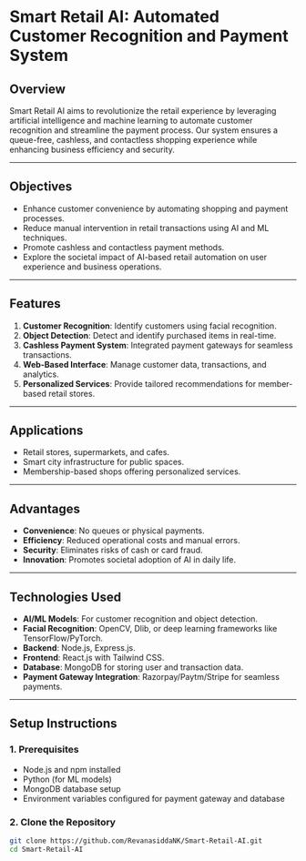 # **Smart Retail AI: Automated Customer Recognition and Payment System**

## **Overview**
Smart Retail AI aims to revolutionize the retail experience by leveraging artificial intelligence and machine learning to automate customer recognition and streamline the payment process. Our system ensures a queue-free, cashless, and contactless shopping experience while enhancing business efficiency and security.

---

## **Objectives**
- Enhance customer convenience by automating shopping and payment processes.
- Reduce manual intervention in retail transactions using AI and ML techniques.
- Promote cashless and contactless payment methods.
- Explore the societal impact of AI-based retail automation on user experience and business operations.

---

## **Features**
1. **Customer Recognition**: Identify customers using facial recognition.
2. **Object Detection**: Detect and identify purchased items in real-time.
3. **Cashless Payment System**: Integrated payment gateways for seamless transactions.
4. **Web-Based Interface**: Manage customer data, transactions, and analytics.
5. **Personalized Services**: Provide tailored recommendations for member-based retail stores.

---

## **Applications**
- Retail stores, supermarkets, and cafes.
- Smart city infrastructure for public spaces.
- Membership-based shops offering personalized services.

---

## **Advantages**
- **Convenience**: No queues or physical payments.
- **Efficiency**: Reduced operational costs and manual errors.
- **Security**: Eliminates risks of cash or card fraud.
- **Innovation**: Promotes societal adoption of AI in daily life.

---

## **Technologies Used**
- **AI/ML Models**: For customer recognition and object detection.
- **Facial Recognition**: OpenCV, Dlib, or deep learning frameworks like TensorFlow/PyTorch.
- **Backend**: Node.js, Express.js.
- **Frontend**: React.js with Tailwind CSS.
- **Database**: MongoDB for storing user and transaction data.
- **Payment Gateway Integration**: Razorpay/Paytm/Stripe for seamless payments.

---

## **Setup Instructions**

### **1. Prerequisites**
- Node.js and npm installed
- Python (for ML models)
- MongoDB database setup
- Environment variables configured for payment gateway and database

### **2. Clone the Repository**
```bash
git clone https://github.com/RevanasiddaNK/Smart-Retail-AI.git
cd Smart-Retail-AI
